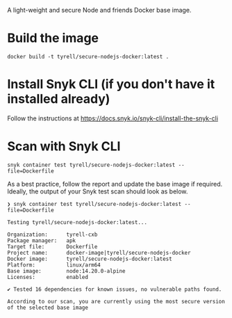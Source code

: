 A light-weight and secure Node and friends Docker base image.

# Build the image

`docker build -t tyrell/secure-nodejs-docker:latest .`


# Install Snyk CLI (if you don't have it installed already)

Follow the instructions at https://docs.snyk.io/snyk-cli/install-the-snyk-cli 

# Scan with Snyk CLI

`snyk container test tyrell/secure-nodejs-docker:latest --file=Dockerfile`

As a best practice, follow the report and update the base image if required. Ideally, the output of your Snyk test scan should look as below.

    ❯ snyk container test tyrell/secure-nodejs-docker:latest --file=Dockerfile

    Testing tyrell/secure-nodejs-docker:latest...

    Organization:      tyrell-cxb
    Package manager:   apk
    Target file:       Dockerfile
    Project name:      docker-image|tyrell/secure-nodejs-docker
    Docker image:      tyrell/secure-nodejs-docker:latest
    Platform:          linux/arm64
    Base image:        node:14.20.0-alpine
    Licenses:          enabled

    ✔ Tested 16 dependencies for known issues, no vulnerable paths found.

    According to our scan, you are currently using the most secure version of the selected base image
